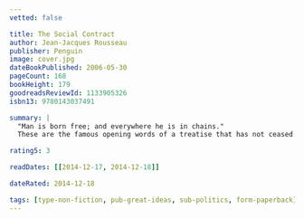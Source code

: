```yaml
---
vetted: false

title: The Social Contract
author: Jean-Jacques Rousseau
publisher: Penguin
image: cover.jpg
dateBookPublished: 2006-05-30
pageCount: 168
bookHeight: 179
goodreadsReviewId: 1133905326
isbn13: 9780143037491

summary: |
  "Man is born free; and everywhere he is in chains."
  These are the famous opening words of a treatise that has not ceased to stir vigorous debate since its first publication in 1762. Rejecting the view that anyone has a natural right to wield authority over others, Rousseau argues instead for a pact, or ‘social contract’, that should exist between all the citizens of a state and that should be the source of sovereign power. From this fundamental premise, he goes on to consider issues of liberty and law, freedom and justice, arriving at a view of society that has seemed to some a blueprint for totalitarianism, to others a declaration of democratic principles.

rating5: 3

readDates: [[2014-12-17, 2014-12-18]]

dateRated: 2014-12-18

tags: [type-non-fiction, pub-great-ideas, sub-politics, form-paperback]
---
```

